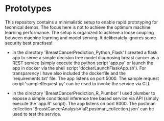 # Prototypes

This repository contains a minimalistic setup to enable rapid prototyping for technical demos. The focus here is not to achieve the optimum machine learning performance. The setup is organized to achieve a loose coupling between machine learning and model serving. It deliberately ignores some security best practises!

- In the directory 'BreastCancerPrediction_Python_Flask' I created a flask app to serve a simple decision tree model diagnosing breast cancer as a REST service (simply execute the python script 'app.py' or launch the app in docker via the shell script 'dockerLaunchFlaskApp.sh'). For transparency I have also included the dockerfile and the 'requirements.txt' file. The app listens on port 5000. The sample request script 'sampleRequest.py' can be used to invoke the service via CLI.

- In the directory 'BreastCancerPrediction_R_Plumber' I used plumber to expose a simple conditional inference tree based service via API (simply execute the 'app.R' script). The app listens on port 8000. The postman collection 'BreastCancerAnalysisViaR.postman_collection.json' can be used to test the service.

